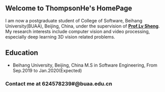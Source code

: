 ## Welcome to ThompsonHe's HomePage
I am now a postgraduate student of College of Software, Beihang University(BUAA), Beijing, China, under the supervision of **[Prof.Lv Sheng](https://lucassheng.github.io/)**. My research interests include computer vision and video processing, especially deep learning 3D vision related problems.


## Education

- Beihang University, Beijing, China
  M.S in Software Engineering, From Sep.2019 to Jan.2020(Expected)


### Contact me at 624578239#@buaa.edu.cn
  
